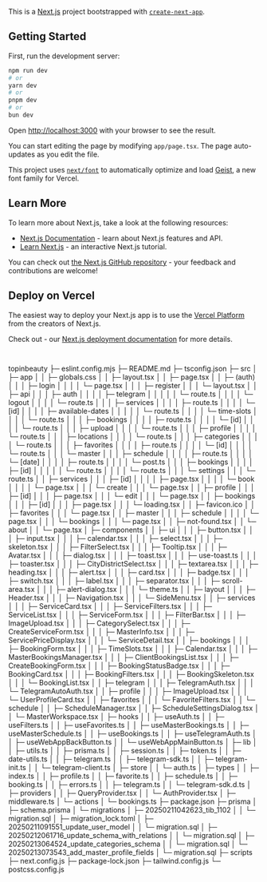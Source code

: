 This is a [Next.js](https://nextjs.org) project bootstrapped with [`create-next-app`](https://nextjs.org/docs/app/api-reference/cli/create-next-app).

## Getting Started

First, run the development server:

```bash
npm run dev
# or
yarn dev
# or
pnpm dev
# or
bun dev
```

Open [http://localhost:3000](http://localhost:3000) with your browser to see the result.

You can start editing the page by modifying `app/page.tsx`. The page auto-updates as you edit the file.

This project uses [`next/font`](https://nextjs.org/docs/app/building-your-application/optimizing/fonts) to automatically optimize and load [Geist](https://vercel.com/font), a new font family for Vercel.

## Learn More

To learn more about Next.js, take a look at the following resources:

- [Next.js Documentation](https://nextjs.org/docs) - learn about Next.js features and API.
- [Learn Next.js](https://nextjs.org/learn) - an interactive Next.js tutorial.

You can check out [the Next.js GitHub repository](https://github.com/vercel/next.js) - your feedback and contributions are welcome!

## Deploy on Vercel

The easiest way to deploy your Next.js app is to use the [Vercel Platform](https://vercel.com/new?utm_medium=default-template&filter=next.js&utm_source=create-next-app&utm_campaign=create-next-app-readme) from the creators of Next.js.

Check out - our [Next.js deployment documentation](https://nextjs.org/docs/app/building-your-application/deploying) for more details.

```

```

```

```
topinbeauty
├─ eslint.config.mjs
├─ README.md
├─ tsconfig.json
├─ src
│  ├─ app
│  │  ├─ globals.css
│  │  ├─ layout.tsx
│  │  ├─ page.tsx
│  │  ├─ (auth)
│  │  │  ├─ login
│  │  │  │  └─ page.tsx
│  │  │  ├─ register
│  │  │  └─ layout.tsx
│  │  ├─ api
│  │  │  ├─ auth
│  │  │  │  ├─ telegram
│  │  │  │  │  └─ route.ts
│  │  │  │  └─ logout
│  │  │  │     └─ route.ts
│  │  │  ├─ services
│  │  │  │  ├─ route.ts
│  │  │  │  └─ [id]
│  │  │  │     ├─ available-dates
│  │  │  │     │  └─ route.ts
│  │  │  │     └─ time-slots
│  │  │  │        └─ route.ts
│  │  │  ├─ bookings
│  │  │  │  ├─ route.ts
│  │  │  │  └─ [id]
│  │  │  │     └─ route.ts
│  │  │  ├─ upload
│  │  │  │  └─ route.ts
│  │  │  ├─ profile
│  │  │  │  └─ route.ts
│  │  │  ├─ locations
│  │  │  │  └─ route.ts
│  │  │  ├─ categories
│  │  │  │  └─ route.ts
│  │  │  ├─ favorites
│  │  │  │  ├─ route.ts
│  │  │  │  └─ [id]
│  │  │  │     └─ route.ts
│  │  │  └─ master
│  │  │     ├─ schedule
│  │  │     │  ├─ route.ts
│  │  │     │  └─ [date]
│  │  │     │     ├─ route.ts
│  │  │     │     └─ post.ts
│  │  │     ├─ bookings
│  │  │     │  ├─ [id]
│  │  │     │  │  └─ route.ts
│  │  │     │  └─ route.ts
│  │  │     └─ settings
│  │  │        └─ route.ts
│  │  ├─ services
│  │  │  ├─ [id]
│  │  │  │  ├─ page.tsx
│  │  │  │  └─ book
│  │  │  │     └─ page.tsx
│  │  │  └─ create
│  │  │     └─ page.tsx
│  │  ├─ profile
│  │  │  ├─ [id]
│  │  │  ├─ page.tsx
│  │  │  └─ edit
│  │  │     └─ page.tsx
│  │  ├─ bookings
│  │  │  ├─ [id]
│  │  │  ├─ page.tsx
│  │  │  └─ loading.tsx
│  │  ├─ favicon.ico
│  │  ├─ favorites
│  │  │  └─ page.tsx
│  │  ├─ master
│  │  │  ├─ schedule
│  │  │  │  └─ page.tsx
│  │  │  └─ bookings
│  │  │     └─ page.tsx
│  │  ├─ not-found.tsx
│  │  └─ about
│  │     └─ page.tsx
│  ├─ components
│  │  ├─ ui
│  │  │  ├─ button.tsx
│  │  │  ├─ input.tsx
│  │  │  ├─ calendar.tsx
│  │  │  ├─ select.tsx
│  │  │  ├─ skeleton.tsx
│  │  │  ├─ FilterSelect.tsx
│  │  │  ├─ Tooltip.tsx
│  │  │  ├─ Avatar.tsx
│  │  │  ├─ dialog.tsx
│  │  │  ├─ toast.tsx
│  │  │  ├─ use-toast.ts
│  │  │  ├─ toaster.tsx
│  │  │  ├─ CityDistrictSelect.tsx
│  │  │  ├─ textarea.tsx
│  │  │  ├─ heading.tsx
│  │  │  ├─ alert.tsx
│  │  │  ├─ card.tsx
│  │  │  ├─ badge.tsx
│  │  │  ├─ switch.tsx
│  │  │  ├─ label.tsx
│  │  │  ├─ separator.tsx
│  │  │  ├─ scroll-area.tsx
│  │  │  ├─ alert-dialog.tsx
│  │  │  └─ theme.ts
│  │  ├─ layout
│  │  │  ├─ Header.tsx
│  │  │  ├─ Navigation.tsx
│  │  │  └─ SideMenu.tsx
│  │  ├─ services
│  │  │  ├─ ServiceCard.tsx
│  │  │  ├─ ServiceFilters.tsx
│  │  │  ├─ ServiceList.tsx
│  │  │  ├─ ServiceForm.tsx
│  │  │  ├─ FilterBar.tsx
│  │  │  ├─ ImageUpload.tsx
│  │  │  ├─ CategorySelect.tsx
│  │  │  ├─ CreateServiceForm.tsx
│  │  │  ├─ MasterInfo.tsx
│  │  │  ├─ ServicePriceDisplay.tsx
│  │  │  └─ ServiceDetail.tsx
│  │  ├─ bookings
│  │  │  ├─ BookingForm.tsx
│  │  │  ├─ TimeSlots.tsx
│  │  │  ├─ Calendar.tsx
│  │  │  ├─ MasterBookingsManager.tsx
│  │  │  ├─ ClientBookingsList.tsx
│  │  │  ├─ CreateBookingForm.tsx
│  │  │  ├─ BookingStatusBadge.tsx
│  │  │  ├─ BookingCard.tsx
│  │  │  ├─ BookingFilters.tsx
│  │  │  ├─ BookingSkeleton.tsx
│  │  │  └─ BookingList.tsx
│  │  ├─ telegram
│  │  │  ├─ TelegramAuth.tsx
│  │  │  └─ TelegramAutoAuth.tsx
│  │  ├─ profile
│  │  │  ├─ ImageUpload.tsx
│  │  │  └─ UserProfileCard.tsx
│  │  ├─ favorites
│  │  │  └─ FavoriteFilters.tsx
│  │  └─ schedule
│  │     ├─ ScheduleManager.tsx
│  │     ├─ ScheduleSettingsDialog.tsx
│  │     └─ MasterWorkspace.tsx
│  ├─ hooks
│  │  ├─ useAuth.ts
│  │  ├─ useFilters.ts
│  │  ├─ useFavorites.ts
│  │  ├─ useMasterBookings.ts
│  │  ├─ useMasterSchedule.ts
│  │  ├─ useBookings.ts
│  │  ├─ useTelegramAuth.ts
│  │  ├─ useWebAppBackButton.ts
│  │  └─ useWebAppMainButton.ts
│  ├─ lib
│  │  ├─ utils.ts
│  │  ├─ prisma.ts
│  │  ├─ session.ts
│  │  ├─ token.ts
│  │  ├─ date-utils.ts
│  │  ├─ telegram.ts
│  │  ├─ telegram-sdk.ts
│  │  ├─ telegram-init.ts
│  │  └─ telegram-client.ts
│  ├─ store
│  │  └─ auth.ts
│  ├─ types
│  │  ├─ index.ts
│  │  ├─ profile.ts
│  │  ├─ favorite.ts
│  │  ├─ schedule.ts
│  │  ├─ booking.ts
│  │  ├─ errors.ts
│  │  ├─ telegram.ts
│  │  └─ telegram-sdk.d.ts
│  ├─ providers
│  │  ├─ QueryProvider.tsx
│  │  └─ AuthProvider.tsx
│  ├─ middleware.ts
│  └─ actions
│     └─ bookings.ts
├─ package.json
├─ prisma
│  ├─ schema.prisma
│  └─ migrations
│     ├─ 20250211042623_tib_1102
│     │  └─ migration.sql
│     ├─ migration_lock.toml
│     ├─ 20250211091551_update_user_model
│     │  └─ migration.sql
│     ├─ 20250212061716_update_schema_with_relations
│     │  └─ migration.sql
│     ├─ 20250213064524_update_categories_schema
│     │  └─ migration.sql
│     └─ 20250213073543_add_master_profile_fields
│        └─ migration.sql
├─ scripts
├─ next.config.js
├─ package-lock.json
├─ tailwind.config.js
└─ postcss.config.js

```